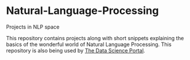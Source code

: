 # Natural-Language-Processing
Projects in NLP space

This repository contains projects along with short snippets explaining the basics of the wonderful world of Natural Language Processing. 
This repository is also being used by [The Data Science Portal](https://thedatascienceportal.com). 
